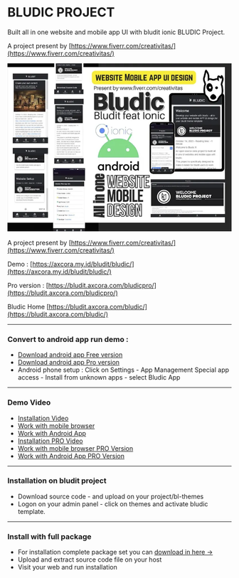 # BLUDIC PROJECT

Built all in one website and mobile app UI with bludit ionic BLUDIC Project.

A project present by [https://www.fiverr.com/creativitas/](https://www.fiverr.com/creativitas/)

![Built all in one website and mobile app UI with bludit ionic.](screenshot.webp)

A project present by [https://www.fiverr.com/creativitas/](https://www.fiverr.com/creativitas/)

Demo : [https://axcora.my.id/bludit/bludic/](https://axcora.my.id/bludit/bludic/)

Pro version : [https://bludit.axcora.com/bludicpro/](https://bludit.axcora.com/bludicpro/)

Bludic Home [https://bludit.axcora.com/bludic/](https://bludit.axcora.com/bludic/)

---

### Convert to android app run demo : 
+ [Download android app Free version](bludic/android/bludic.apk) 
+ [Download android app Pro version](bludic/android/bludicpro.apk) 
+ Android phone setup : Click on Settings - App Management Special app access - Install from unknown apps - select Bludic App

---

### Demo Video
+ [Installation Video](https://youtu.be/KrqWxTaQXDk)
+ [Work with mobile browser](https://www.youtube.com/watch?v=MG2rkQGc44I)
+ [Work with Android App](https://www.youtube.com/watch?v=m7_iorDBPfM)
+ [Installation PRO Video](https://www.youtube.com/watch?v=7I9vlX_OwhM)
+ [Work with mobile browser PRO Version](https://www.youtube.com/watch?v=S0rdBKYl7lM&t=64s)
+ [Work with Android App PRO Version](https://www.youtube.com/watch?v=BEEUzdrbq5M)


---

### Installation on bludit project

+ Download source code - and upload on your project/bl-themes
+ Logon on your admin panel - click on themes and activate bludic template.


---


### Install with full package

+ For installation complete package set you can [download in here →](creativitaz.gumroad.com/l/bludicfree)
+ Upload and extract source code file on your host
+ Visit your web and run installation

